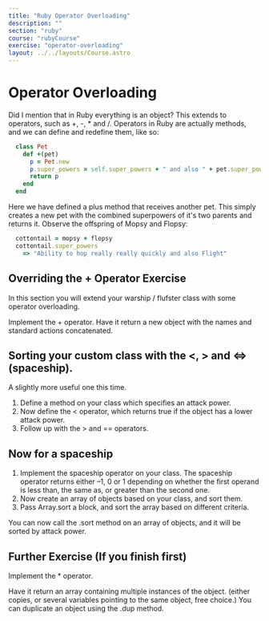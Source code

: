 ```yaml
---
title: "Ruby Operator Overloading"
description: ""
section: "ruby"
course: "rubyCourse"
exercise: "operator-overloading"
layout: ../../layouts/Course.astro
---
```


# Operator Overloading

Did I mention that in Ruby everything is an object? This extends to operators, such as +, -, \* and /. Operators in Ruby are actually methods, and we can define and redefine them, like so:

```ruby
  class Pet
    def +(pet)
      p = Pet.new
      p.super_powers = self.super_powers + " and also " + pet.super_powers
      return p
    end
  end
```

Here we have defined a plus method that receives another pet. This simply creates a new pet with the combined superpowers of it's two parents and returns it. Observe the offspring of Mopsy and Flopsy:

```ruby
  cottontail = mopsy + flopsy
  cottontail.super_powers
    => "Ability to hop really really quickly and also Flight"
```

## Overriding the + Operator Exercise

In this section you will extend your warship / flufster class with some operator overloading.

Implement the + operator. Have it return a new object with the names and standard actions concatenated.

## Sorting your custom class with the <, > and <=> (spaceship).

A slightly more useful one this time.

1. Define a method on your class which specifies an attack power.
2. Now define the < operator, which returns true if the object has a lower attack power.
3. Follow up with the > and == operators.

## Now for a spaceship

1. Implement the spaceship operator on your class. The spaceship operator returns either –1, 0 or 1 depending on whether the first operand is less than, the same as, or greater than the second one.
2. Now create an array of objects based on your class, and sort them.
3. Pass Array.sort a block, and sort the array based on different criteria.

You can now call the .sort method on an array of objects, and it will be sorted by attack power.

## Further Exercise (If you finish first)

Implement the \* operator.

Have it return an array containing multiple instances of the object. (either copies, or several variables pointing to the same object, free choice.) You can duplicate an object using the .dup method.
